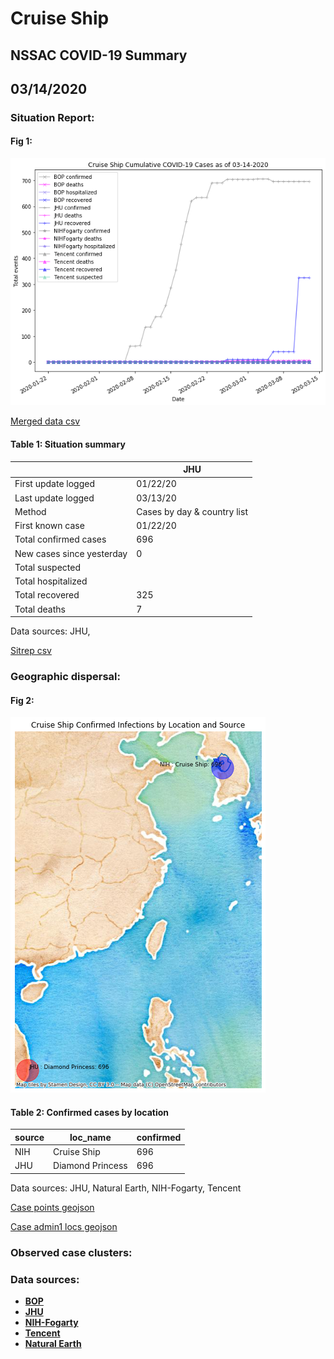 # Cruise Ship
## NSSAC COVID-19 Summary
## 03/14/2020



### Situation Report:
#### Fig 1:
![Cruise Ship cases](../merged_histories/Cruise_Ship_merged_histories.png)

[Merged data csv](https://github.com/SchlittDataSci/SchlittDataSci.github.io/blob/master/data/tables/Cruise_Ship_merged_daily.csv)

#### Table 1: Situation summary


|                           | JHU                         |
|---------------------------|-----------------------------|
| First update logged       | 01/22/20                    |
| Last update logged        | 03/13/20                    |
| Method                    | Cases by day & country list |
| First known case          | 01/22/20                    |
| Total confirmed cases     | 696                         |
| New cases since yesterday | 0                           |
| Total suspected           |                             |
| Total hospitalized        |                             |
| Total recovered           | 325                         |
| Total deaths              | 7                           |

Data sources: JHU, 


[Sitrep csv](https://github.com/SchlittDataSci/SchlittDataSci.github.io/blob/master/data/tables/Cruise_Ship_sitrep.csv)

### Geographic dispersal:
#### Fig 2:
![Cruise Ship mapped](../case_locs/Cruise_Ship_case_locs.png)

#### Table 2: Confirmed cases by location


| source   | loc_name         |   confirmed |
|----------|------------------|-------------|
| NIH      | Cruise Ship      |         696 |
| JHU      | Diamond Princess |         696 |

Data sources: JHU, Natural Earth, NIH-Fogarty, Tencent


[Case points geojson](https://github.com/SchlittDataSci/SchlittDataSci.github.io/blob/master/data/shapes/Cruise_Ship_case_locs.geojson)

[Case admin1 locs geojson](https://github.com/SchlittDataSci/SchlittDataSci.github.io/blob/master/data/shapes/Cruise_Ship_admin1_locs.geojson)

### Observed case clusters:
### Data sources:
* **[BOP](https://github.com/beoutbreakprepared/nCoV2019)**
* **[JHU](https://github.com/CSSEGISandData/COVID-19)** 
* **[NIH-Fogarty](https://docs.google.com/spreadsheets/d/1jS24DjSPVWa4iuxuD4OAXrE3QeI8c9BC1hSlqr-NMiU/edit#gid=1187587451)** 
* **[Tencent](https://news.qq.com/zt2020/page/feiyan.htm)**
* **[Natural Earth](https://www.naturalearthdata.com/forums/forum/natural-earth-map-data/cultural-vectors/admin-1-states-provinces-and-their-boundaries/)**

<!-- Global site tag (gtag.js) - Google Analytics -->
<script async src="https://www.googletagmanager.com/gtag/js?id=UA-158816269-1"></script>
<script>
  window.dataLayer = window.dataLayer || [];
  function gtag(){dataLayer.push(arguments);}
  gtag('js', new Date());

  gtag('config', 'UA-158816269-1');
</script>